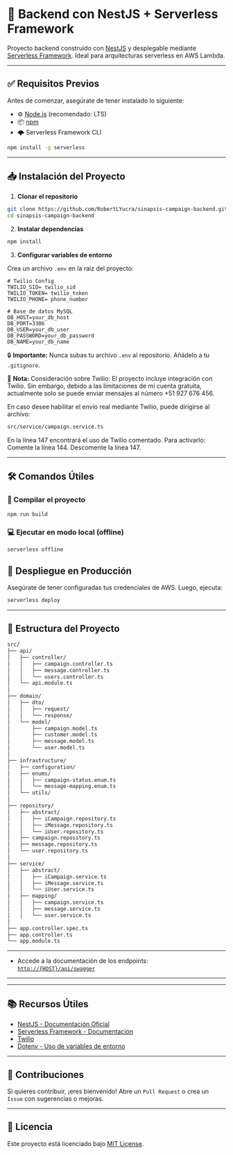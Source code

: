 # 🚀 Backend con NestJS + Serverless Framework

Proyecto backend construido con [NestJS](https://nestjs.com/) y desplegable mediante [Serverless Framework](https://www.serverless.com/). Ideal para arquitecturas serverless en AWS Lambda.

---

## ✅ Requisitos Previos

Antes de comenzar, asegúrate de tener instalado lo siguiente:

- ⚙️ [Node.js](https://nodejs.org/) (recomendado: LTS)
- 📦 [npm](https://www.npmjs.com/)
- 🌩️ Serverless Framework CLI

```bash
npm install -g serverless
```

---

## 📥 Instalación del Proyecto

1. **Clonar el repositorio**

```bash
git clone https://github.com/RobertLYucra/sinapsis-campaign-backend.git
cd sinapsis-campaign-backend
```

2. **Instalar dependencias**

```bash
npm install 
```

3. **Configurar variables de entorno**

Crea un archivo `.env` en la raíz del proyecto:

```env
# Twilio Config
TWILIO_SID= twilio_sid
TWILIO_TOKEN= twilio_token
TWILIO_PHONE= phone_number

# Base de datos MySQL
DB_HOST=your_db_host
DB_PORT=3306
DB_USER=your_db_user
DB_PASSWORD=your_db_password
DB_NAME=your_db_name
```

🔒 **Importante:** Nunca subas tu archivo `.env` al repositorio. Añádelo a tu `.gitignore`.

📌 **Nota:** Consideración sobre Twilio:
El proyecto incluye integración con Twilio. Sin embargo, debido a las limitaciones de mi cuenta gratuita, actualmente solo se puede enviar mensajes al número +51 927 676 456.

En caso desee habilitar el envío real mediante Twilio, puede dirigirse al archivo:

```bash
src/service/campaign.service.ts
```
En la línea 147 encontrará el uso de Twilio comentado. Para activarlo:
Comente la línea 144.
Descomente la línea 147.


---

## 🛠️ Comandos Útiles

### 🔧 Compilar el proyecto

```bash
npm run build
```

### 💻 Ejecutar en modo local (offline)

```bash
serverless offline
```

## 🚀 Despliegue en Producción

Asegúrate de tener configuradas tus credenciales de AWS. Luego, ejecuta:

```bash
serverless deploy
```

---

## 📁 Estructura del Proyecto


```bash
src/
├── api/
│   ├── controller/
│   │   ├── campaign.controller.ts
│   │   ├── message.controller.ts
│   │   └── users.controller.ts
│   └── api.module.ts
│
├── domain/
│   ├── dto/
│   │   ├── request/
│   │   └── response/
│   └── model/
│       ├── campaign.model.ts
│       ├── customer.model.ts
│       ├── message.model.ts
│       └── user.model.ts
│
├── infrastructure/
│   ├── configuration/
│   ├── enums/
│   │   ├── campaign-status.enum.ts
│   │   └── message-mapping.enum.ts
│   └── utils/
│
├── repository/
│   ├── abstract/
│   │   ├── iCampaign.repository.ts
│   │   ├── iMessage.repository.ts
│   │   └── iUser.repository.ts
│   ├── campaign.repository.ts
│   ├── message.repository.ts
│   └── user.repository.ts
│
├── service/
│   ├── abstract/
│   │   ├── iCampaign.service.ts
│   │   ├── iMessage.service.ts
│   │   └── iUser.service.ts
│   ├── mapping/
│   │   ├── campaign.service.ts
│   │   ├── message.service.ts
│   │   └── user.service.ts
│
├── app.controller.spec.ts
├── app.controller.ts
└── app.module.ts

```

---

- Accede a la documentación de los endpoints: [`http://{HOST}/api/swagger`](http://{HOST}/api/swagger)

---



---

## 📚 Recursos Útiles

- [NestJS - Documentación Oficial](https://docs.nestjs.com/)
- [Serverless Framework - Documentación](https://www.serverless.com/framework/docs)
- [Twilio](https://www.twilio.com/docs)
- [Dotenv - Uso de variables de entorno](https://www.npmjs.com/package/dotenv)

---

## 🤝 Contribuciones

Si quieres contribuir, ¡eres bienvenido! Abre un `Pull Request` o crea un `Issue` con sugerencias o mejoras.

---

## 🧾 Licencia

Este proyecto está licenciado bajo [MIT License](LICENSE).

